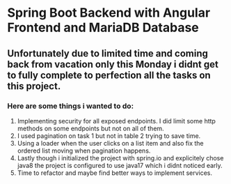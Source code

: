 # Spring Boot Backend with Angular Frontend and MariaDB Database

## Unfortunately due to limited time and coming back from vacation only this Monday i didnt get to fully complete to perfection all the tasks on this project.

### Here are some things i wanted to do: 

1. Implementing security for all exposed endpoints. I did limit some http methods on some endpoints but not on all of them. 
2. I used pagination on task 1 but not in table 2 trying to save time.
3. Using a loader when the user clicks on a list item and also fix the ordered list moving when pagination happens.
4. Lastly though i initialized the project with spring.io and explicitely chose java8 the project is configured to use java17 which i didnt noticed early.
5. Time to refactor and maybe find better ways to implement services.



